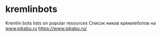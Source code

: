 # kremlinbots
Kremlin bots lists on popular resources
Список ников кремлеботов на www.pikabu.ru
https://www.pikabu.ru/
